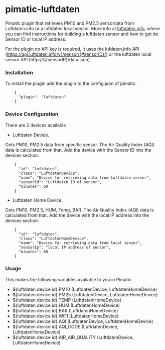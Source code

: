 # pimatic-luftdaten

Pimatic plugin that retrieves PM10 and PM2.5 sensordata from Luftdaten.info or a luftdaten local sensor.
More info at [luftdaten.info](https://luftdaten.info), where you can find instructions for building a luftdaten sensor and how to get de Sensor ID or local IP address.

For the plugin no API key is required, it uses the lufdaten.info API (https://api.luftdaten.info/v1/sensor/{#sensorID}/) or the luftdaten local sensor API (http://{#sensorIP}/data.json).

### Installation

To install the plugin add the plugin to the config.json of pimatic:
```    
    {
      "plugin": "luftdaten"
    }
```
### Device Configuration

There are 2 devices available

* Luftdaten Device.

Gets PM10, PM2.5 data from specific sensor. The Air Quality Index (AQI) data is calculated from that.
Add the device with the Sensor ID into the devices section:
```    
    {
      "id": "luftdaten",
      "class": "LuftdatenDevice",
      "name": "Device for retrieving data from Luftdaten server",
      "sensorId": "Luftdaten ID of sensor",
      "minutes": 60
    }
```

* Luftdaten Home Device.

Gets PM10, PM2.5, HUM, Temp, BAR. The Air Quality Index (AQI) data is calculated from that.
Add the device with the local IP address into the devices section:
```    
    {
      "id": "luftdaten",
      "class": "LuftdatenHomeDevice",
      "name": "Device for retrieving data from local sensor",
      "sensorIp": "local IP address of sensor",
      "minutes": 60
    }
```
### Usage

This makes the following variables available to you in Pimatic.
* ${luftdaten device id}.PM10 (LuftdatenDevice, LuftdatenHomeDevice)
* ${luftdaten device id}.PM25 (LuftdatenDevice, LuftdatenHomeDevice) 
* ${luftdaten device id}.TEMP (LuftdatenHomeDevice)
* ${luftdaten device id}.HUM  (LuftdatenHomeDevice)
* ${luftdaten device id}.BAR  (LuftdatenHomeDevice)
* ${luftdaten device id}.WIFI (LuftdatenHomeDevice)
* ${luftdaten device id}.AQI  (LuftdatenDevice, LuftdatenHomeDevice)
* ${luftdaten device id}.AQI_CODE (LuftdatenDevice, LuftdatenHomeDevice)
* ${luftdaten device id}.AIR_AIR_QUALITY  (LuftdatenDevice, LuftdatenHomeDevice)
